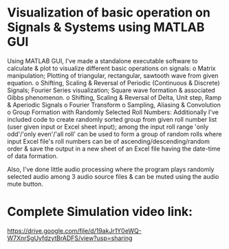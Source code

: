 # Visualization of basic operation on Signals & Systems using MATLAB GUI
Using MATLAB GUI, I've made a standalone executable software to calculate & plot to visualize different basic operations on signals:
o Matrix manipulation; Plotting of triangular, rectangular, sawtooth wave from given equation.
o Shifting, Scaling & Reversal of Periodic (Continuous & Discrete) Signals; Fourier Series visualization; Square wave formation & associated Gibbs phenomenon.
o Shifting, Scaling & Reversal of Delta, Unit step, Ramp & Aperiodic Signals
o Fourier Transform
o Sampling, Aliasing & Convolution
o Group Formation with Randomly Selected Roll Numbers:
Additionally I've included code to create randomly sorted group from given roll number list (user given input or Excel sheet input); among the input roll range 'only odd'/'only even'/'all roll' can be used to form a group of random rolls where input Excel file's roll numbers can be of ascending/descending/random order & save the output in a new sheet of an Excel file having the date-time of data formation.

Also, I've done little audio processing where the program plays randomly selected audio among 3 audio source files & can be muted using the audio mute button.

# Complete Simulation video link:
https://drive.google.com/file/d/19akJr1Y0eWQ-W7XnrSgUyfdzytBrADFS/view?usp=sharing

# 
